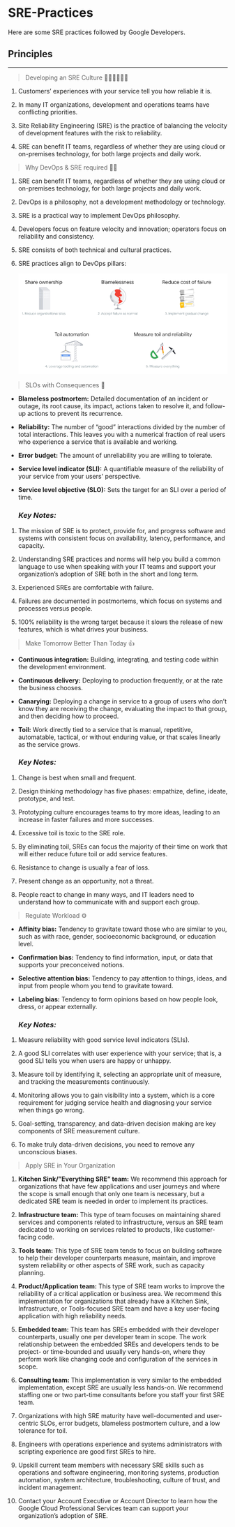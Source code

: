 # SRE-Practices

Here are some SRE practices followed by Google Developers.

## Principles 
---
> Developing an SRE Culture 👨🏻‍💻👩🏻‍💻
1. Customers’ experiences with your service tell you how reliable it is.
2. In many IT organizations, development and operations teams have
conflicting priorities.
3. Site Reliability Engineering (SRE) is the practice of balancing the
velocity of development features with the risk to reliability.

4. SRE can benefit IT teams, regardless of whether they are using cloud
or on-premises technology, for both large projects and daily work.

> Why DevOps & SRE required 💪🏻

1. SRE can benefit IT teams, regardless of whether they are using cloud
or on-premises technology, for both large projects and daily work.
2. DevOps is a philosophy, not a development methodology or
technology.
3. SRE is a practical way to implement DevOps philosophy.
4. Developers focus on feature velocity and innovation; operators focus
on reliability and consistency.
5. SRE consists of both technical and cultural practices.
6. SRE practices align to DevOps pillars:

    ![DevOps pillars](images/sre-1.png)

> SLOs with Consequences 🤔
* **Blameless postmortem:** Detailed documentation of an incident or
outage, its root cause, its impact, actions taken to resolve it, and
follow-up actions to prevent its recurrence.
* **Reliability:** The number of “good” interactions divided by the number
of total interactions. This leaves you with a numerical fraction of real
users who experience a service that is available and working.
* **Error budget:** The amount of unreliability you are willing to tolerate.
* **Service level indicator (SLI):** A quantifiable measure of the reliability
of your service from your users' perspective.
* **Service level objective (SLO):** Sets the target for an SLI over a period
of time.

    ### *Key Notes:*

1. The mission of SRE is to protect, provide for, and progress software
and systems with consistent focus on availability, latency,
performance, and capacity.
2. Understanding SRE practices and norms will help you build a
common language to use when speaking with your IT teams and
support your organization’s adoption of SRE both in the short and
long term.
3. Experienced SREs are comfortable with failure.
4. Failures are documented in postmortems, which focus on systems
and processes versus people.

5. 100% reliability is the wrong target because it slows the release of
new features, which is what drives your business.

> Make Tomorrow Better Than Today 👍

* **Continuous integration:** Building, integrating, and testing code
within the development environment.
* **Continuous delivery:** Deploying to production frequently, or at the
rate the business chooses.
* **Canarying:** Deploying a change in service to a group of users who
don’t know they are receiving the change, evaluating the impact to
that group, and then deciding how to proceed.
* **Toil:** Work directly tied to a service that is manual, repetitive,
automatable, tactical, or without enduring value, or that scales
linearly as the service grows. 

    ### *Key Notes:*

1. Change is best when small and frequent.
2. Design thinking methodology has five phases: empathize, define,
ideate, prototype, and test.
3. Prototyping culture encourages teams to try more ideas, leading to an
increase in faster failures and more successes.
4. Excessive toil is toxic to the SRE role.
5. By eliminating toil, SREs can focus the majority of their time on work
that will either reduce future toil or add service features.
6. Resistance to change is usually a fear of loss.

7. Present change as an opportunity, not a threat.
8. People react to change in many ways, and IT leaders need to
understand how to communicate with and support each group.

> Regulate Workload ⚙️

* **Affinity bias:** Tendency to gravitate toward those who are similar to
you, such as with race, gender, socioeconomic background, or
education level.
* **Confirmation bias:** Tendency to find information, input, or data that
supports your preconceived notions.
* **Selective attention bias:** Tendency to pay attention to things, ideas,
and input from people whom you tend to gravitate toward.
* **Labeling bias:** Tendency to form opinions based on how people look,
dress, or appear externally.

    ### *Key Notes:*

1. Measure reliability with good service level indicators (SLIs).
2. A good SLI correlates with user experience with your service; that is, a
good SLI tells you when users are happy or unhappy.
3. Measure toil by identifying it, selecting an appropriate unit of
measure, and tracking the measurements continuously.
4. Monitoring allows you to gain visibility into a system, which is a core
requirement for judging service health and diagnosing your service
when things go wrong.

5. Goal-setting, transparency, and data-driven decision making are key
components of SRE measurement culture.
6. To make truly data-driven decisions, you need to remove any
unconscious biases. 

> Apply SRE in Your Organization

1. **Kitchen Sink/”Everything SRE” team:** We recommend this approach
for organizations that have few applications and user journeys and
where the scope is small enough that only one team is necessary, but
a dedicated SRE team is needed in order to implement its practices.
2. **Infrastructure team:** This type of team focuses on maintaining shared
services and components related to infrastructure, versus an SRE
team dedicated to working on services related to products, like
customer-facing code.
3. **Tools team:** This type of SRE team tends to focus on building
software to help their developer counterparts measure, maintain, and
improve system reliability or other aspects of SRE work, such as
capacity planning.
4. **Product/Application team:** This type of SRE team works to improve
the reliability of a critical application or business area. We
recommend this implementation for organizations that already have a
Kitchen Sink, Infrastructure, or Tools-focused SRE team and have a
key user-facing application with high reliability needs.
5. **Embedded team:** This team has SREs embedded with their developer
counterparts, usually one per developer team in scope. The work
relationship between the embedded SREs and developers tends to be
project- or time-bounded and usually very hands-on, where they
perform work like changing code and configuration of the services in
scope.
6. **Consulting team:** This implementation is very similar to the
embedded implementation, except SRE are usually less hands-on. We
recommend staffing one or two part-time consultants before you staff
your first SRE team.

7. Organizations with high SRE maturity have well-documented and
user-centric SLOs, error budgets, blameless postmortem culture, and
a low tolerance for toil.
8. Engineers with operations experience and systems administrators
with scripting experience are good first SREs to hire.
9. Upskill current team members with necessary SRE skills such as
operations and software engineering, monitoring systems, production
automation, system architecture, troubleshooting, culture of trust, and
incident management.
10. Contact your Account Executive or Account Director to learn how the
Google Cloud Professional Services team can support your
organization’s adoption of SRE.
